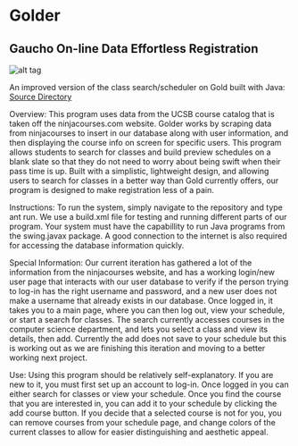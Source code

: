 Golder
======
Gaucho On-line Data Effortless Registration
------
![alt tag](https://github.ucsb.edu/jdogg5566/Golder/blob/master/python_old_files/theLogo.png)

An improved version of the class search/scheduler on Gold built with Java:  [Source Directory](https://github.ucsb.edu/jdogg5566/Golder/tree/master/src)

Overview:
  This program uses data from the UCSB course catalog that is taken off the ninjacourses.com website. Golder works by scraping data from ninjacourses to insert in our database along with user information, and then displaying the course info on screen for specific users. This program allows students to search for classes and build preview schedules on a blank slate so that they do not need to worry about being swift when their pass time is up. Built with a simplistic, lightweight design, and allowing users to search for classes in a better way than Gold currently offers, our program is designed to make registration less of a pain.

Instructions:
  To run the system, simply navigate to the repository and type ant run. We use a build.xml file for testing and running different parts of our program. Your system must have the capabillity to run Java programs from the swing.javax package. A good connection to the internet is also required for accessing the database information quickly.

Special Information:
  Our current iteration has gathered a lot of the information from the ninjacourses website, and has a working login/new user page that interacts with our user database to verify if the person trying to log-in has the right username and password, and a new user does not make a username that already exists in our database. Once logged in, it takes you to a main page, where you can then log out, view your schedule, or start a search for classes. The search currently accesses courses in the computer science department, and lets you select a class and view its details, then add. Currently the add does not save to your schedule but this is working out as we are finishing this iteration and moving to a better working next project.

Use:
  Using this program should be relatively self-explanatory. If you are new to it, you must first set up an account to log-in. Once logged in you can either search for classes or view your schedule. Once you find the course that you are interested in, you can add it to your schedule by clicking the add course button. If you decide that a selected course is not for you, you can remove courses from your schedule page, and change colors of the current classes to allow for easier distinguishing and aesthetic appeal.

